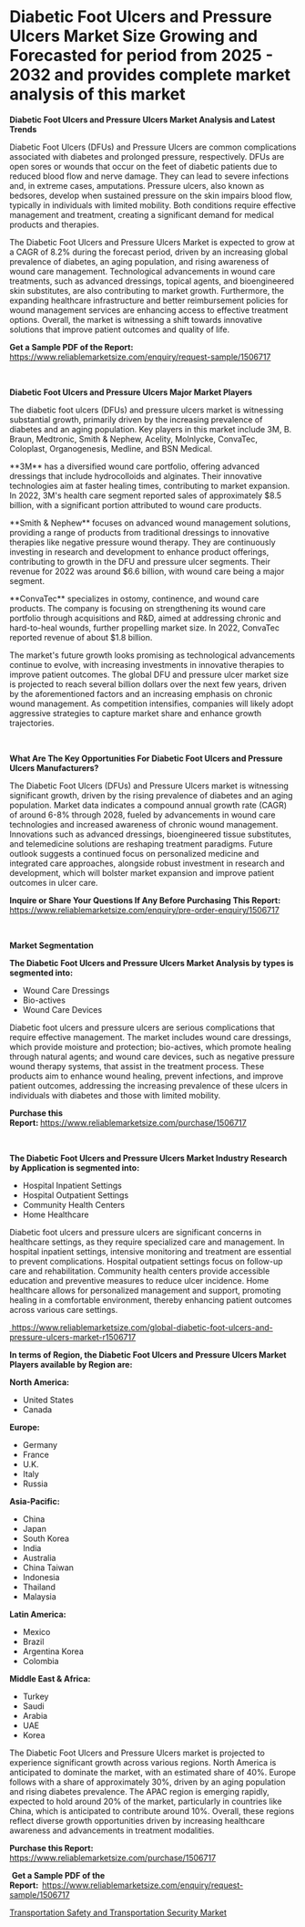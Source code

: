 <p><h1>Diabetic Foot Ulcers and Pressure Ulcers Market Size Growing and Forecasted for period from 2025 - 2032 and provides complete market analysis of this market</h1></p><p><strong>Diabetic Foot Ulcers and Pressure Ulcers Market Analysis and Latest Trends</strong></p>
<p><p>Diabetic Foot Ulcers (DFUs) and Pressure Ulcers are common complications associated with diabetes and prolonged pressure, respectively. DFUs are open sores or wounds that occur on the feet of diabetic patients due to reduced blood flow and nerve damage. They can lead to severe infections and, in extreme cases, amputations. Pressure ulcers, also known as bedsores, develop when sustained pressure on the skin impairs blood flow, typically in individuals with limited mobility. Both conditions require effective management and treatment, creating a significant demand for medical products and therapies.</p><p>The Diabetic Foot Ulcers and Pressure Ulcers Market is expected to grow at a CAGR of 8.2% during the forecast period, driven by an increasing global prevalence of diabetes, an aging population, and rising awareness of wound care management. Technological advancements in wound care treatments, such as advanced dressings, topical agents, and bioengineered skin substitutes, are also contributing to market growth. Furthermore, the expanding healthcare infrastructure and better reimbursement policies for wound management services are enhancing access to effective treatment options. Overall, the market is witnessing a shift towards innovative solutions that improve patient outcomes and quality of life.</p></p>
<p><strong>Get a Sample PDF of the Report:&nbsp;</strong> <a href="https://www.reliablemarketsize.com/enquiry/request-sample/1506717?utm_campaign=3226&utm_medium=2&utm_source=Github&utm_content=ia&utm_term=23032025&utm_id=diabetic-foot-ulcers-and-pressure-ulcers">https://www.reliablemarketsize.com/enquiry/request-sample/1506717</a></p>
<p>&nbsp;</p>
<p><strong>Diabetic Foot Ulcers and Pressure Ulcers Major Market Players</strong></p>
<p><p>The diabetic foot ulcers (DFUs) and pressure ulcers market is witnessing substantial growth, primarily driven by the increasing prevalence of diabetes and an aging population. Key players in this market include 3M, B. Braun, Medtronic, Smith & Nephew, Acelity, Molnlycke, ConvaTec, Coloplast, Organogenesis, Medline, and BSN Medical.</p><p>**3M** has a diversified wound care portfolio, offering advanced dressings that include hydrocolloids and alginates. Their innovative technologies aim at faster healing times, contributing to market expansion. In 2022, 3M's health care segment reported sales of approximately $8.5 billion, with a significant portion attributed to wound care products.</p><p>**Smith & Nephew** focuses on advanced wound management solutions, providing a range of products from traditional dressings to innovative therapies like negative pressure wound therapy. They are continuously investing in research and development to enhance product offerings, contributing to growth in the DFU and pressure ulcer segments. Their revenue for 2022 was around $6.6 billion, with wound care being a major segment.</p><p>**ConvaTec** specializes in ostomy, continence, and wound care products. The company is focusing on strengthening its wound care portfolio through acquisitions and R&D, aimed at addressing chronic and hard-to-heal wounds, further propelling market size. In 2022, ConvaTec reported revenue of about $1.8 billion.</p><p>The market's future growth looks promising as technological advancements continue to evolve, with increasing investments in innovative therapies to improve patient outcomes. The global DFU and pressure ulcer market size is projected to reach several billion dollars over the next few years, driven by the aforementioned factors and an increasing emphasis on chronic wound management. As competition intensifies, companies will likely adopt aggressive strategies to capture market share and enhance growth trajectories.</p></p>
<p>&nbsp;</p>
<p><strong>What Are The Key Opportunities For Diabetic Foot Ulcers and Pressure Ulcers Manufacturers?</strong></p>
<p><p>The Diabetic Foot Ulcers (DFUs) and Pressure Ulcers market is witnessing significant growth, driven by the rising prevalence of diabetes and an aging population. Market data indicates a compound annual growth rate (CAGR) of around 6-8% through 2028, fueled by advancements in wound care technologies and increased awareness of chronic wound management. Innovations such as advanced dressings, bioengineered tissue substitutes, and telemedicine solutions are reshaping treatment paradigms. Future outlook suggests a continued focus on personalized medicine and integrated care approaches, alongside robust investment in research and development, which will bolster market expansion and improve patient outcomes in ulcer care.</p></p>
<p><strong>Inquire or Share Your Questions If Any Before Purchasing This Report:</strong> <a href="https://www.reliablemarketsize.com/enquiry/pre-order-enquiry/1506717?utm_campaign=3226&utm_medium=2&utm_source=Github&utm_content=ia&utm_term=23032025&utm_id=diabetic-foot-ulcers-and-pressure-ulcers">https://www.reliablemarketsize.com/enquiry/pre-order-enquiry/1506717</a></p>
<p>&nbsp;</p>
<p><strong>Market Segmentation</strong></p>
<p><strong>The Diabetic Foot Ulcers and Pressure Ulcers Market Analysis by types is segmented into:</strong></p>
<p><ul><li>Wound Care Dressings</li><li>Bio-actives</li><li>Wound Care Devices</li></ul></p>
<p><p>Diabetic foot ulcers and pressure ulcers are serious complications that require effective management. The market includes wound care dressings, which provide moisture and protection; bio-actives, which promote healing through natural agents; and wound care devices, such as negative pressure wound therapy systems, that assist in the treatment process. These products aim to enhance wound healing, prevent infections, and improve patient outcomes, addressing the increasing prevalence of these ulcers in individuals with diabetes and those with limited mobility.</p></p>
<p><strong>Purchase this Report:&nbsp;</strong><a href="https://www.reliablemarketsize.com/purchase/1506717?utm_campaign=3226&utm_medium=2&utm_source=Github&utm_content=ia&utm_term=23032025&utm_id=diabetic-foot-ulcers-and-pressure-ulcers">https://www.reliablemarketsize.com/purchase/1506717</a></p>
<p>&nbsp;</p>
<p><strong>The Diabetic Foot Ulcers and Pressure Ulcers Market Industry Research by Application is segmented into:</strong></p>
<p><ul><li>Hospital Inpatient Settings</li><li>Hospital Outpatient Settings</li><li>Community Health Centers</li><li>Home Healthcare</li></ul></p>
<p><p>Diabetic foot ulcers and pressure ulcers are significant concerns in healthcare settings, as they require specialized care and management. In hospital inpatient settings, intensive monitoring and treatment are essential to prevent complications. Hospital outpatient settings focus on follow-up care and rehabilitation. Community health centers provide accessible education and preventive measures to reduce ulcer incidence. Home healthcare allows for personalized management and support, promoting healing in a comfortable environment, thereby enhancing patient outcomes across various care settings.</p></p>
<p><a href="https://www.reliablemarketsize.com/global-diabetic-foot-ulcers-and-pressure-ulcers-market-r1506717?utm_campaign=3226&utm_medium=2&utm_source=Github&utm_content=ia&utm_term=23032025&utm_id=diabetic-foot-ulcers-and-pressure-ulcers">&nbsp;https://www.reliablemarketsize.com/global-diabetic-foot-ulcers-and-pressure-ulcers-market-r1506717</a></p>
<p><strong>In terms of Region, the Diabetic Foot Ulcers and Pressure Ulcers Market Players available by Region are:</strong></p>
<p>
    <p> <strong> North America: </strong>
        <ul>
            <li>United States</li>
            <li>Canada</li>
        </ul>
        </p> 
    <p> <strong> Europe: </strong>
        <ul>
            <li>Germany</li>
            <li>France</li>
            <li>U.K.</li>
            <li>Italy</li>
            <li>Russia</li>
        </ul>
        </p> 
    <p> <strong> Asia-Pacific: </strong>
        <ul>
            <li>China</li>
            <li>Japan</li>
            <li>South Korea</li>
            <li>India</li>
            <li>Australia</li>
            <li>China Taiwan</li>
            <li>Indonesia</li>
            <li>Thailand</li>
            <li>Malaysia</li>
        </ul>
        </p> 
    <p> <strong> Latin America: </strong>
        <ul>
            <li>Mexico</li>
            <li>Brazil</li>
            <li>Argentina Korea</li>
            <li>Colombia</li>
        </ul>
        </p> 
    <p> <strong> Middle East & Africa: </strong>
        <ul>
            <li>Turkey</li>
            <li>Saudi</li>
            <li>Arabia</li>
            <li>UAE</li>
            <li>Korea</li>
        </ul>
    </p>
    </p>
<p><p>The Diabetic Foot Ulcers and Pressure Ulcers market is projected to experience significant growth across various regions. North America is anticipated to dominate the market, with an estimated share of 40%. Europe follows with a share of approximately 30%, driven by an aging population and rising diabetes prevalence. The APAC region is emerging rapidly, expected to hold around 20% of the market, particularly in countries like China, which is anticipated to contribute around 10%. Overall, these regions reflect diverse growth opportunities driven by increasing healthcare awareness and advancements in treatment modalities.</p></p>
<p><strong>Purchase this Report: </strong><a href="https://www.reliablemarketsize.com/purchase/1506717?utm_campaign=3226&utm_medium=2&utm_source=Github&utm_content=ia&utm_term=23032025&utm_id=diabetic-foot-ulcers-and-pressure-ulcers">https://www.reliablemarketsize.com/purchase/1506717</a></p>
<p>&nbsp;<strong>Get a Sample PDF of the Report:&nbsp;&nbsp;</strong><a href="https://www.reliablemarketsize.com/enquiry/request-sample/1506717?utm_campaign=3226&utm_medium=2&utm_source=Github&utm_content=ia&utm_term=23032025&utm_id=diabetic-foot-ulcers-and-pressure-ulcers">https://www.reliablemarketsize.com/enquiry/request-sample/1506717</a></p>
<p><strong></strong></p>
<p><p><a href="https://github.com/kmettjanksj7/Market-Research-Report-List-1/blob/main/transportation-safety-and-transportation-security-market.md?utm_campaign=3226&utm_medium=2&utm_source=Github&utm_content=ia&utm_term=23032025&utm_id=diabetic-foot-ulcers-and-pressure-ulcers">Transportation Safety and Transportation Security Market</a></p></p>